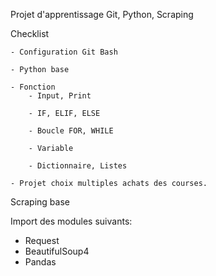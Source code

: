 Projet d'apprentissage Git, Python, Scraping

Checklist

    - Configuration Git Bash

    - Python base

    - Fonction
        - Input, Print
                                        
        - IF, ELIF, ELSE

        - Boucle FOR, WHILE

        - Variable

        - Dictionnaire, Listes

    - Projet choix multiples achats des courses.

Scraping base

Import des modules suivants:

- Request
- BeautifulSoup4
- Pandas